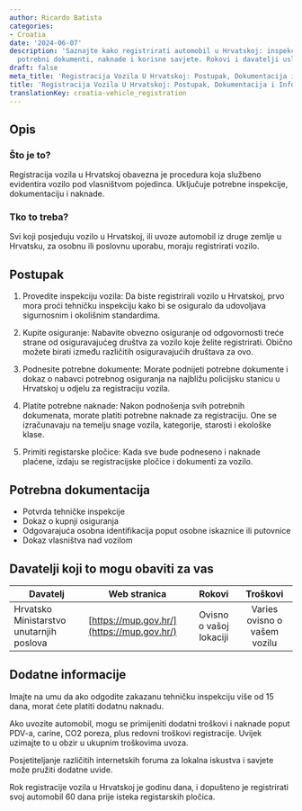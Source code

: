 ```yaml
---
author: Ricardo Batista
categories:
- Croatia
date: '2024-06-07'
description: 'Saznajte kako registrirati automobil u Hrvatskoj: inspekcija, osiguranje,
  potrebni dokumenti, naknade i korisne savjete. Rokovi i davatelji usluga.'
draft: false
meta_title: 'Registracija Vozila U Hrvatskoj: Postupak, Dokumentacija i Informacije'
title: 'Registracija Vozila U Hrvatskoj: Postupak, Dokumentacija i Informacije'
translationKey: croatia-vehicle_registration
---
```



## Opis
### Što je to?
Registracija vozila u Hrvatskoj obavezna je procedura koja službeno evidentira vozilo pod vlasništvom pojedinca. Uključuje potrebne inspekcije, dokumentaciju i naknade.

### Tko to treba?
Svi koji posjeduju vozilo u Hrvatskoj, ili uvoze automobil iz druge zemlje u Hrvatsku, za osobnu ili poslovnu uporabu, moraju registrirati vozilo.

## Postupak
1. Provedite inspekciju vozila: Da biste registrirali vozilo u Hrvatskoj, prvo mora proći tehničku inspekciju kako bi se osiguralo da udovoljava sigurnosnim i okolišnim standardima.

2. Kupite osiguranje: Nabavite obvezno osiguranje od odgovornosti treće strane od osiguravajućeg društva za vozilo koje želite registrirati. Obično možete birati između različitih osiguravajućih društava za ovo.

3. Podnesite potrebne dokumente: Morate podnijeti potrebne dokumente i dokaz o nabavci potrebnog osiguranja na najbližu policijsku stanicu u Hrvatskoj u odjelu za registraciju vozila.

4. Platite potrebne naknade: Nakon podnošenja svih potrebnih dokumenata, morate platiti potrebne naknade za registraciju. One se izračunavaju na temelju snage vozila, kategorije, starosti i ekološke klase.

5. Primiti registarske pločice: Kada sve bude podneseno i naknade plaćene, izdaju se registracijske pločice i dokumenti za vozilo.

## Potrebna dokumentacija
- Potvrda tehničke inspekcije
- Dokaz o kupnji osiguranja
- Odgovarajuća osobna identifikacija poput osobne iskaznice ili putovnice
- Dokaz vlasništva nad vozilom

## Davatelji koji to mogu obaviti za vas

| Davatelj        |     Web stranica     |     Rokovi    |       Troškovi      |
| --------------- | --------------- |  :-------------: | :-------------: |
| Hrvatsko Ministarstvo unutarnjih poslova   | [https://mup.gov.hr/](https://mup.gov.hr/)  | Ovisno o vašoj lokaciji | Varies ovisno o vašem vozilu |

## Dodatne informacije
Imajte na umu da ako odgodite zakazanu tehničku inspekciju više od 15 dana, morat ćete platiti dodatnu naknadu.

Ako uvozite automobil, mogu se primijeniti dodatni troškovi i naknade poput PDV-a, carine, CO2 poreza, plus redovni troškovi registracije. Uvijek uzimajte to u obzir u ukupnim troškovima uvoza.

Posjetiteljanje različitih internetskih foruma za lokalna iskustva i savjete može pružiti dodatne uvide.

Rok registracije vozila u Hrvatskoj je godinu dana, i dopušteno je registrirati svoj automobil 60 dana prije isteka registarskih pločica.